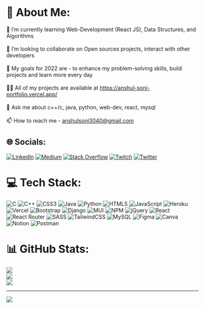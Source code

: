 # 💫 About Me:
🌱 I’m currently learning Web-Development (React JS), Data Structures, and Algorithms<br><br>👯 I’m looking to collaborate on Open sources projects, interact with other developers<br><br>🚀 My goals for 2022 are - to enhance my problem-solving skills, build projects and learn more every day<br><br>👨‍💻 All of my projects are available at https://anshul-soni-portfolio.vercel.app/<br><br>💬 Ask me about c++/c, java, python, web-dev, react, mysql<br><br>📫 How to reach me  - anshulsoni3040@gmail.com


## 🌐 Socials:
[![LinkedIn](https://img.shields.io/badge/LinkedIn-%230077B5.svg?logo=linkedin&logoColor=white)](https://linkedin.com/in/-anshul-soni) [![Medium](https://img.shields.io/badge/Medium-12100E?logo=medium&logoColor=white)](https://medium.com/@@anshul_sonii) [![Stack Overflow](https://img.shields.io/badge/-Stackoverflow-FE7A16?logo=stack-overflow&logoColor=white)](https://stackoverflow.com/users/14875922) [![Twitch](https://img.shields.io/badge/Twitch-%239146FF.svg?logo=Twitch&logoColor=white)](https://twitch.tv/anshulsoni04) [![Twitter](https://img.shields.io/badge/Twitter-%231DA1F2.svg?logo=Twitter&logoColor=white)](https://twitter.com/Anshul_the_soni) 

# 💻 Tech Stack:
![C](https://img.shields.io/badge/c-%2300599C.svg?style=for-the-badge&logo=c&logoColor=white) ![C++](https://img.shields.io/badge/c++-%2300599C.svg?style=for-the-badge&logo=c%2B%2B&logoColor=white) ![CSS3](https://img.shields.io/badge/css3-%231572B6.svg?style=for-the-badge&logo=css3&logoColor=white) ![Java](https://img.shields.io/badge/java-%23ED8B00.svg?style=for-the-badge&logo=java&logoColor=white) ![Python](https://img.shields.io/badge/python-3670A0?style=for-the-badge&logo=python&logoColor=ffdd54) ![HTML5](https://img.shields.io/badge/html5-%23E34F26.svg?style=for-the-badge&logo=html5&logoColor=white) ![JavaScript](https://img.shields.io/badge/javascript-%23323330.svg?style=for-the-badge&logo=javascript&logoColor=%23F7DF1E) ![Heroku](https://img.shields.io/badge/heroku-%23430098.svg?style=for-the-badge&logo=heroku&logoColor=white) ![Vercel](https://img.shields.io/badge/vercel-%23000000.svg?style=for-the-badge&logo=vercel&logoColor=white) ![Bootstrap](https://img.shields.io/badge/bootstrap-%23563D7C.svg?style=for-the-badge&logo=bootstrap&logoColor=white) ![Django](https://img.shields.io/badge/django-%23092E20.svg?style=for-the-badge&logo=django&logoColor=white) ![MUI](https://img.shields.io/badge/MUI-%230081CB.svg?style=for-the-badge&logo=material-ui&logoColor=white) ![NPM](https://img.shields.io/badge/NPM-%23000000.svg?style=for-the-badge&logo=npm&logoColor=white) ![jQuery](https://img.shields.io/badge/jquery-%230769AD.svg?style=for-the-badge&logo=jquery&logoColor=white) ![React](https://img.shields.io/badge/react-%2320232a.svg?style=for-the-badge&logo=react&logoColor=%2361DAFB) ![React Router](https://img.shields.io/badge/React_Router-CA4245?style=for-the-badge&logo=react-router&logoColor=white) ![SASS](https://img.shields.io/badge/SASS-hotpink.svg?style=for-the-badge&logo=SASS&logoColor=white) ![TailwindCSS](https://img.shields.io/badge/tailwindcss-%2338B2AC.svg?style=for-the-badge&logo=tailwind-css&logoColor=white) ![MySQL](https://img.shields.io/badge/mysql-%2300f.svg?style=for-the-badge&logo=mysql&logoColor=white) 	![Figma](https://img.shields.io/badge/figma-%23F24E1E.svg?style=for-the-badge&logo=figma&logoColor=white) ![Canva](https://img.shields.io/badge/Canva-%2300C4CC.svg?style=for-the-badge&logo=Canva&logoColor=white) ![Notion](https://img.shields.io/badge/Notion-%23000000.svg?style=for-the-badge&logo=notion&logoColor=white) ![Postman](https://img.shields.io/badge/Postman-FF6C37?style=for-the-badge&logo=postman&logoColor=white)
# 📊 GitHub Stats:
![](https://github-readme-stats.vercel.app/api?username=anshulsoni4&theme=tokyonight&hide_border=false&include_all_commits=true&count_private=true)<br/>
![](https://github-readme-streak-stats.herokuapp.com/?user=anshulsoni4&theme=tokyonight&hide_border=false)<br/>
![](https://github-readme-stats.vercel.app/api/top-langs/?username=anshulsoni4&theme=tokyonight&hide_border=false&include_all_commits=true&count_private=true&layout=compact)


---
[![](https://visitcount.itsvg.in/api?id=anshulsoni4&icon=7&color=4)](https://visitcount.itsvg.in)
